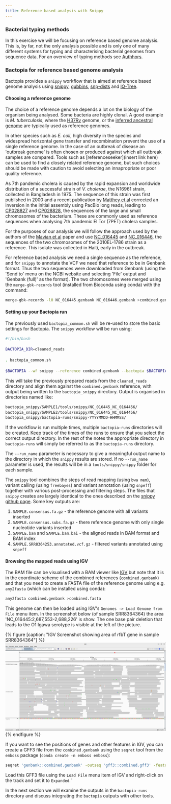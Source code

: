 ```yaml
---
title: Reference based analysis with Snippy
---
```

### Bacterial typing methods

In this exercise we will be focusing on reference based genome analysis.
This is, by far, not the only analysis possible and is only one of
many different systems for typing and characterising bacterial genomes
from sequence data. For an overview of typing methods see
[Authhors](https://onehealthoutlook.biomedcentral.com/articles/10.1186/s42522-020-0010-1).

### Bactopia for reference based genome analysis

Bactopia provides a `snippy` workflow that is aimed at reference based genome
analysis using [snippy](https://github.com/tseemann/snippy),
[gubbins](https://github.com/nickjcroucher/gubbins), 
[snp-dists](https://github.com/tseemann/snp-dists) and [IQ-Tree](http://www.iqtree.org/).

#### Choosing a reference genome

The choice of a reference genome depends a lot on the biology of the organism
being analysed. Some bacteria are highly clonal. A good example is _M. tuberculosis_,
where the [H37Rv](https://www.ncbi.nlm.nih.gov/nuccore/NC_000962.3/) genome,
or the [inferred ancestral genome](https://www.ncbi.nlm.nih.gov/nuccore/NC_000962.3/)
are typically used as reference genomes.

In other species such as _E. coli_, high diversity in the species and widespread
horizontal gene transfer and recombination prevent the use of a single reference
genome. In the case of an outbreak of disease an 'outbreak genome' is often chosen
or produced against which all outbreak samples are compared. Tools such as
[referenceseeker](insert link here) can be used to find a closely related
reference genome, but such choices should be made with caution to avoid selecting
an innapropriate or poor quality reference.

As 7th pandemic cholera is caused by the rapid expansion and worldwide distribution
of a successful strain of _V. cholerae_, the N16961 strain, collected in Bangladesh
in 1975. The sequence of this strain was first published in 2000 and a recent
publication by [Matthey et al](https://journals.asm.org/doi/10.1128/mra.01574-18)
corrected an inversion in the initial assembly using PacBio long reads, leading
to [CP028827](https://www.ncbi.nlm.nih.gov/nuccore/CP028827) and 
[CP028828](https://www.ncbi.nlm.nih.gov/nuccore/CP028828), the sequences of the large
and small chromosomes of the bacterium. These are commonly used as reference
sequences when analysing 7th pandemic El Tor (7PET) cholera samples.

For the purposes of our analysis we will follow the approach used by the authors
of the [Mavian et al](https://www.pnas.org/doi/full/10.1073/pnas.1918763117) paper
and use [NC_016445](https://www.ncbi.nlm.nih.gov/nuccore/NC_016445.1/) and
[NC_016446](https://www.ncbi.nlm.nih.gov/nuccore/NC_016446.1/), the sequences
of the two chromosomes of the 2010EL-1786 strain as a reference. This isolate
was collected in Haiti, early in the outbreak.

For reference based analysis we need a single sequence as the reference, and
for `snippy` to annotate the VCF we need that reference to be in Genbank format.
Thus the two sequences were downloaded from Genbank (using the 'Send to'
menu on the NCBI website and selecting 'File' output and 'Genbank (full)' as
the format). The two chromosomes were merged using the `merge-gbk-records`
tool (installed from Bioconda using conda) with the command:

```bash
merge-gbk-records -l0 NC_016445.genbank NC_016446.genbank >combined.genbank
```

#### Setting up your Bactopia run

The previously used `bactopia_common.sh` will be re-used to store the basic
settings for Bactopia. The `snippy` workflow will be run using:

```bash
#!/bin/bash

BACTOPIA_DIR=cleaned_reads

. bactopia_common.sh

$BACTOPIA --wf snippy --reference combined.genbank --bactopia $BACTOPIA_DIR --run_name NC_016445_NC_0164456 --outdir bactopia_snippy
```

This will take the previously prepared reads from the `cleaned_reads` directory and align them against the `combined.genbank`
reference, with output being written to the `bactopia_snippy` directory. Output is organised in directories named like:

```bash
bactopia_snippy/SAMPLE1/tools/snippy/NC_016445_NC_0164456/
bactopia_snippy/SAMPLE2/tools/snippy/NC_016445_NC_0164456/
bactopia_snippy/bactopia-runs/snippy-YYYYMMDD-HHMMSS/
```

If the workflow is run multiple times, multiple `bactopia-runs` directories will be created. Keep track of the times of the
runs to ensure that you select the correct output directory. In the rest of the notes the appropriate directory in
`bactopia-runs` will simply be referred to as the `bactopia-runs` directory.

The `--run_name` parameter is necessary to give a meaningful output name to the directory in which the `snippy` results are
stored. If no `--run_name` parameter is used, the results will be in a `tools/snippy/snippy` folder for each sample.

The `snippy` tool combines the steps of read mapping (using `bwa mem`), variant calling (using `freebayes`) and variant
annotation (using `snpeff`) together with various post-processing and filtering steps. The files that `snippy` creates are
largely identical to the ones described on the [snippy github page](https://github.com/tseemann/snippy). Some key outputs are:

1. `SAMPLE.consensus.fa.gz` - the reference genome with all variants inserted
2. `SAMPLE.consensus.subs.fa.gz` - there reference genome with only single nucleotide variants inserted
3. `SAMPLE.bam` and `SAMPLE.bam.bai` - the aligned reads in BAM format and BAM index
4. `SAMPLE.SRR8364253.annotated.vcf.gz` - filtered variants annotated using `snpeff`

#### Browsing the mapped reads using IGV

The BAM file can be visualised with a BAM viewer like [IGV](https://igv.org/doc/desktop/) but note that it is in the coordinate scheme of the combined
references (`combined.genbank`) and that you need to create a FASTA file of the reference genome using e.g. `any2fasta` (which can be
installed using conda):

```bash
any2fasta combined.genbank >combined.fasta
```

This genome can then be loaded using IGV's `Genomes -> Load Genome from File` menu item. In the screenshot below (of sample SRR8364364) the area
'NC_016445:2,687,553-2,688,226' is show. The one base pair deletion that leads to the O1 Igawa serotype is visible at the left of the picture.

{% figure [caption: "IGV Screenshot showing area of rfbT gene in sample SRR8364364"] %}
![Reads aligned against a genome showing a gap indicating a one base pair deletion](/img/igv-rfbT.png)
{% endfigure %}

If you want to see the positions of genes and other features in IGV, you can create a GFF3 file from the `combined.genbank` using the `seqret`
tool from the `emboss` package (`conda create -n emboss emboss`):

```bash
seqret 'genbank::combined.genbank' -outseq 'gff3::combined.gff3' -feature
```

Load this GFF3 file using the `Load File` menu item of IGV and right-click on the track and set it to `Expanded`.`

In the next section we will examine the outputs in the `bactopia-runs` directory and discuss integrating the `bactopia` outputs with
other tools.
